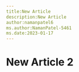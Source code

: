 ```yaml
---
title:New Article
description:New Article
author:namanpatel6
ms.author:NamanPatel-5461
ms.date:2023-01-17
---
```


# New Article 2


